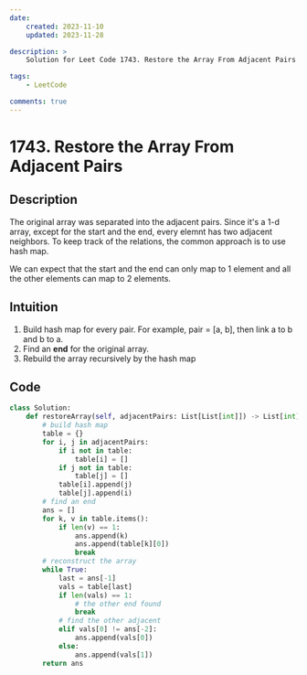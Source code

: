 ```yaml
---
date:
    created: 2023-11-10
    updated: 2023-11-28

description: >
    Solution for Leet Code 1743. Restore the Array From Adjacent Pairs

tags:
    - LeetCode

comments: true
---
```


# 1743. Restore the Array From Adjacent Pairs

## Description

The original array was separated into the adjacent pairs. Since it's a 1-d array, except for the start and the end, every elemnt has two adjacent neighbors. To keep track of the relations, the common approach is to use hash map. 

We can expect that the start and the end can only map to 1 element and all the other elements can map to 2 elements.

## Intuition

1. Build hash map for every pair. For example, pair = [a, b], then link a to b and b to a.
2. Find an **end** for the original array.
3. Rebuild the array recursively by the hash map

## Code

```python
class Solution:
    def restoreArray(self, adjacentPairs: List[List[int]]) -> List[int]:
        # build hash map
        table = {}
        for i, j in adjacentPairs:
            if i not in table:
                table[i] = []
            if j not in table:
                table[j] = []
            table[i].append(j)
            table[j].append(i)
        # find an end
        ans = []
        for k, v in table.items():
            if len(v) == 1:
                ans.append(k)
                ans.append(table[k][0])
                break
        # reconstruct the array
        while True:
            last = ans[-1]
            vals = table[last]
            if len(vals) == 1:
                # the other end found
                break
            # find the other adjacent
            elif vals[0] != ans[-2]:
                ans.append(vals[0])
            else:
                ans.append(vals[1])
        return ans
```